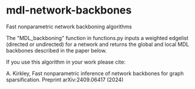 # mdl-network-backbones
Fast nonparametric network backboning algorithms

The "MDL_backboning" function in functions.py inputs a weighted edgelist (directed or undirected) for a network and returns the global and local MDL backbones described in the paper below.

If you use this algorithm in your work please cite:

A. Kirkley, Fast nonparametric inference of network backbones for graph sparsification. Preprint arXiv:2409.06417 (2024)

